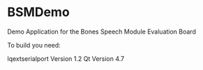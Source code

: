 BSMDemo
=======

 Demo Application for the  Bones Speech Module Evaluation Board

To build you need:

lqextserialport Version 1.2
Qt Version 4.7
